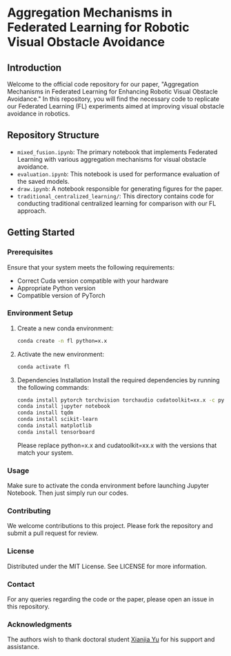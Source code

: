 # Aggregation Mechanisms in Federated Learning for Robotic Visual Obstacle Avoidance

## Introduction
Welcome to the official code repository for our paper, "Aggregation Mechanisms in Federated Learning for Enhancing Robotic Visual Obstacle Avoidance." In this repository, you will find the necessary code to replicate our Federated Learning (FL) experiments aimed at improving visual obstacle avoidance in robotics.

## Repository Structure
- `mixed_fusion.ipynb`: The primary notebook that implements Federated Learning with various aggregation mechanisms for visual obstacle avoidance.
- `evaluation.ipynb`: This notebook is used for performance evaluation of the saved models.
- `draw.ipynb`: A notebook responsible for generating figures for the paper.
- `traditional_centralized_learning/`: This directory contains code for conducting traditional centralized learning for comparison with our FL approach.

## Getting Started

### Prerequisites
Ensure that your system meets the following requirements:

- Correct Cuda version compatible with your hardware
- Appropriate Python version
- Compatible version of PyTorch

### Environment Setup

1. Create a new conda environment:
   ```bash
   conda create -n fl python=x.x
   ```


2. Activate the new environment:
    ```bash
    conda activate fl
    ``` 

3. Dependencies Installation
    Install the required dependencies by running the following commands:
    ```bash
    conda install pytorch torchvision torchaudio cudatoolkit=xx.x -c pytorch -c nvidia
    conda install jupyter notebook
    conda install tqdm
    conda install scikit-learn
    conda install matplotlib
    conda install tensorboard

    ``` 
    Please replace python=x.x and cudatoolkit=xx.x with the versions that match your system.


### Usage
Make sure to activate the conda environment before launching Jupyter Notebook. Then just simply run our codes.


### Contributing
We welcome contributions to this project. Please fork the repository and submit a pull request for review.

### License
Distributed under the MIT License. See LICENSE for more information.

### Contact
For any queries regarding the code or the paper, please open an issue in this repository.

### Acknowledgments

The authors wish to thank doctoral student [Xianjia Yu](xianjia.yu@utu.fi)
 for his support and assistance.
